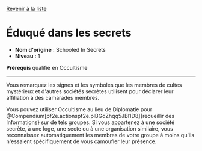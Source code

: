 [Revenir à la liste](list.md)

# Éduqué dans les secrets

 * **Nom d'origine** : Schooled In Secrets
 * **Niveau** : 1


<p><strong>Prérequis </strong>qualifié en Occultisme</p>
<hr>
<p>Vous remarquez les signes et les symboles que les membres de cultes mystérieux et d'autres sociétés secrètes utilisent pour déclarer leur affiliation à des camarades membres.</p>
<p>Vous pouvez utiliser Occultisme au lieu de Diplomatie pour @Compendium[pf2e.actionspf2e.plBGdZhqq5JBl1D8]{recueillir des Informations} sur de tels groupes. Si vous appartenez à une société secrète, à une loge, une secte ou à une organisation similaire, vous reconnaissez automatiquement les membres de votre groupe à moins qu'ils n'essaient spécifiquement de vous camoufler leur présence.</p>